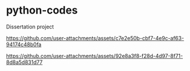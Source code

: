 # python-codes
Dissertation project


https://github.com/user-attachments/assets/c7e2e50b-cbf7-4e9c-af63-94174c48b0fa
 


https://github.com/user-attachments/assets/92e8a3f8-f28d-4d97-8f71-8d8a5d831d77



